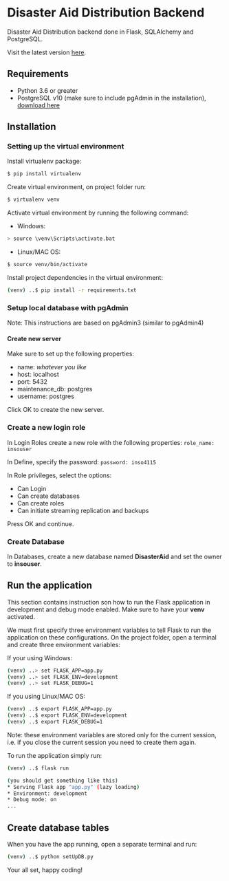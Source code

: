 # Disaster Aid Distribution Backend
Disaster Aid Distribution backend done in Flask, SQLAlchemy and PostgreSQL.

Visit the latest version [here](https://disaster-aid-app.herokuapp.com/).

## Requirements
* Python 3.6 or greater
* PostgreSQL v10 (make sure to include pgAdmin in the installation), [download here](https://www.enterprisedb.com/downloads/postgres-postgresql-downloads)

## Installation
### Setting up the virtual environment
Install virtualenv package:
```bash
$ pip install virtualenv
```

Create virtual environment, on project folder run:
```bash
$ virtualenv venv
```

Activate virtual environment by running the following command:

* Windows: 
```bash
> source \venv\Scripts\activate.bat
```
* Linux/MAC OS: 
```bash
$ source venv/bin/activate
```

Install project dependencies in the virtual environment:
```bash
(venv) ..$ pip install -r requirements.txt
```

### Setup local database with pgAdmin
Note: This instructions are based on pgAdmin3 (similar to pgAdmin4)

#### Create new server 
Make sure to set up the following properties:
* name: _whatever you like_
* host: localhost
* port: 5432
* maintenance_db: postgres
* username: postgres

Click OK to create the new server.

### Create a new login role
In Login Roles create a new role with the following properties: `role_name: insouser`

In Define, specify the password: `password: inso4115`

In Role privileges, select the options: 
* Can Login
* Can create databases
* Can create roles
* Can initiate streaming replication and backups 

Press OK and continue.

### Create Database
In Databases, create a new database named **DisasterAid** and set the owner to **insouser**.

## Run the application
This section contains instruction son how to run the Flask application in development and debug mode enabled.
Make sure to have your **venv** activated.

We must first specify three environment variables to tell Flask to run the application on these configurations.
On the project folder, open a terminal and create three environment variables:

If your using Windows:
```bash
(venv) ..> set FLASK_APP=app.py
(venv) ..> set FLASK_ENV=development
(venv) ..> set FLASK_DEBUG=1
```

If you using Linux/MAC OS:
```bash
(venv) ..$ export FLASK_APP=app.py
(venv) ..$ export FLASK_ENV=development
(venv) ..$ export FLASK_DEBUG=1
```

Note: these environment variables are stored only for the current session, i.e. if you close the current session you need to create them again.

To run the application simply run:
```bash
(venv) ..$ flask run

(you should get something like this)
* Serving Flask app "app.py" (lazy loading)
* Environment: development
* Debug mode: on
...
```

## Create database tables
When you have the app running, open a separate terminal and run:
```bash
(venv) ..$ python setUpDB.py 
``` 

Your all set, happy coding!
